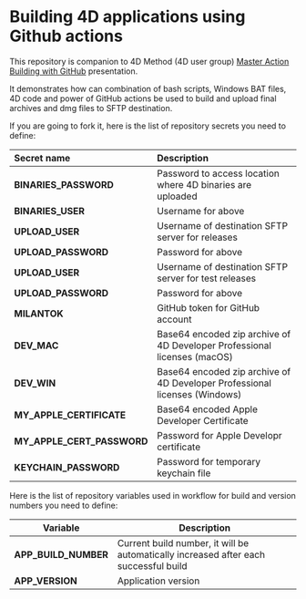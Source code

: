 
# Building 4D applications using Github actions

This repository is companion to 4D Method (4D user group)  [Master Action Building with GitHub](https://4dmethod.com/2024/04/24/master-action-building-with-github-milan-adamov/) presentation.

It demonstrates how can combination of bash scripts, Windows BAT files, 4D code and power of GitHub actions be used to build and upload final archives and dmg files to SFTP destination.

If you are going to fork it, here is the list of repository secrets you need to define:

| Secret name                | Description                                                  |
| :------------------------- | :----------------------------------------------------------- |
| **BINARIES_PASSWORD**      | Password to access location where 4D binaries are uploaded   |
| **BINARIES_USER**          | Username for above                                           |
| **UPLOAD_USER**            | Username of destination SFTP server for releases             |
| **UPLOAD_PASSWORD**        | Password for above                                           |
| **UPLOAD_USER**            | Username of destination SFTP server for test releases        |
| **UPLOAD_PASSWORD**        | Password for above                                           |
| **MILANTOK**               | GitHub token for GitHub account                              |
| **DEV_MAC**                | Base64 encoded zip archive of 4D Developer Professional licenses (macOS) |
| **DEV_WIN**                | Base64 encoded zip archive of 4D Developer Professional licenses (Windows) |
| **MY_APPLE_CERTIFICATE**   | Base64 encoded Apple Developer Certificate                   |
| **MY_APPLE_CERT_PASSWORD** | Password for Apple Developr certificate                      |
| **KEYCHAIN_PASSWORD**      | Password for temporary keychain file                         |

Here is the list of repository variables used in workflow for build and version numbers you need to define:

| Variable             | Description                                                  |
| -------------------- | ------------------------------------------------------------ |
| **APP_BUILD_NUMBER** | Current build number, it will be automatically increased after each successful build |
| **APP_VERSION**      | Application version                                          |

